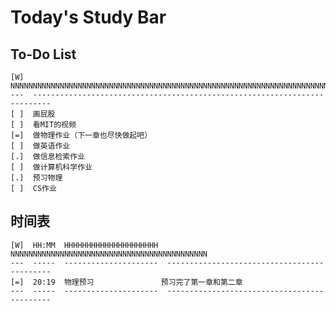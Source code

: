 Today's Study Bar
=================

To-Do List
----------

``` text
[W]  NNNNNNNNNNNNNNNNNNNNNNNNNNNNNNNNNNNNNNNNNNNNNNNNNNNNNNNNNNNNNNNNNNNNNNNNNN
---  --------------------------------------------------------------------------
[ ]  画屁股
[ ]  看MIT的视频
[=]  做物理作业（下一章也尽快做起吧）
[ ]  做英语作业
[.]  做信息检索作业
[ ]  做计算机科学作业
[.]  预习物理
[ ]  CS作业
```

时间表
------

``` text
[W]  HH:MM  HHHHHHHHHHHHHHHHHHHHH  NNNNNNNNNNNNNNNNNNNNNNNNNNNNNNNNNNNNNNNNNNNN
---  -----  ---------------------  --------------------------------------------
[=]  20:19  物理预习               预习完了第一章和第二章
---  -----  ---------------------  --------------------------------------------
```
